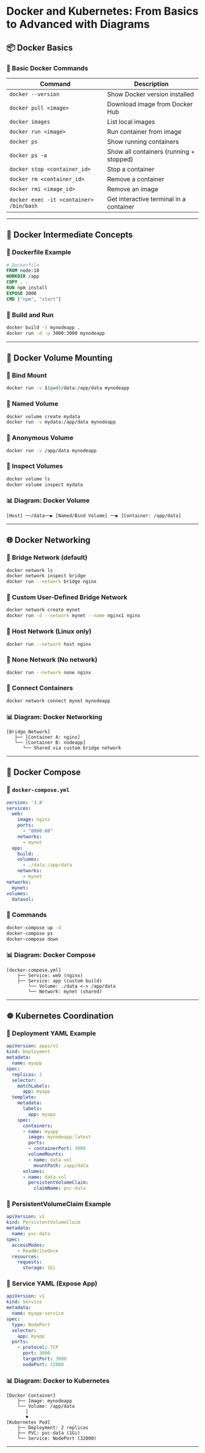 # Docker and Kubernetes: From Basics to Advanced with Diagrams

## 📦 Docker Basics

### 🔹 Basic Docker Commands

| Command                                 | Description                             |
| --------------------------------------- | --------------------------------------- |
| `docker --version`                      | Show Docker version installed           |
| `docker pull <image>`                   | Download image from Docker Hub          |
| `docker images`                         | List local images                       |
| `docker run <image>`                    | Run container from image                |
| `docker ps`                             | Show running containers                 |
| `docker ps -a`                          | Show all containers (running + stopped) |
| `docker stop <container_id>`            | Stop a container                        |
| `docker rm <container_id>`              | Remove a container                      |
| `docker rmi <image_id>`                 | Remove an image                         |
| `docker exec -it <container> /bin/bash` | Get interactive terminal in a container |

---

## 🐳 Docker Intermediate Concepts

### 🔹 Dockerfile Example

```Dockerfile
# Dockerfile
FROM node:18
WORKDIR /app
COPY . .
RUN npm install
EXPOSE 3000
CMD ["npm", "start"]
```

### 🔹 Build and Run

```bash
docker build -t mynodeapp .
docker run -d -p 3000:3000 mynodeapp
```

---

## 📁 Docker Volume Mounting

### 🔹 Bind Mount

```bash
docker run -v $(pwd)/data:/app/data mynodeapp
```

### 🔹 Named Volume

```bash
docker volume create mydata
docker run -v mydata:/app/data mynodeapp
```

### 🔹 Anonymous Volume

```bash
docker run -v /app/data mynodeapp
```

### 🔹 Inspect Volumes

```bash
docker volume ls
docker volume inspect mydata
```

### 📊 Diagram: Docker Volume

```
[Host] ──/data──▶ [Named/Bind Volume] ──▶ [Container: /app/data]
```

---

## 🌐 Docker Networking

### 🔹 Bridge Network (default)

```bash
docker network ls
docker network inspect bridge
docker run --network bridge nginx
```

### 🔹 Custom User-Defined Bridge Network

```bash
docker network create mynet
docker run -d --network mynet --name nginx1 nginx
```

### 🔹 Host Network (Linux only)

```bash
docker run --network host nginx
```

### 🔹 None Network (No network)

```bash
docker run --network none nginx
```

### 🔹 Connect Containers

```bash
docker network connect mynet mynodeapp
```

### 📊 Diagram: Docker Networking

```
[Bridge Network]
   ├── [Container A: nginx]
   └── [Container B: nodeapp]
      └── Shared via custom bridge network
```

---

## 🧩 Docker Compose

### 🔹 `docker-compose.yml`

```yaml
version: '3.8'
services:
  web:
    image: nginx
    ports:
      - "8080:80"
    networks:
      - mynet
  app:
    build: .
    volumes:
      - ./data:/app/data
    networks:
      - mynet
networks:
  mynet:
volumes:
  datavol:
```

### 🔹 Commands

```bash
docker-compose up -d
docker-compose ps
docker-compose down
```

### 📊 Diagram: Docker Compose

```
[docker-compose.yml]
    ├── Service: web (nginx)
    ├── Service: app (custom build)
        └── Volume: ./data <-> /app/data
        └── Network: mynet (shared)
```

---

## ☸️ Kubernetes Coordination

### 🔹 Deployment YAML Example

```yaml
apiVersion: apps/v1
kind: Deployment
metadata:
  name: myapp
spec:
  replicas: 2
  selector:
    matchLabels:
      app: myapp
  template:
    metadata:
      labels:
        app: myapp
    spec:
      containers:
      - name: myapp
        image: mynodeapp:latest
        ports:
        - containerPort: 3000
        volumeMounts:
        - name: data-vol
          mountPath: /app/data
      volumes:
      - name: data-vol
        persistentVolumeClaim:
          claimName: pvc-data
```

### 🔹 PersistentVolumeClaim Example

```yaml
apiVersion: v1
kind: PersistentVolumeClaim
metadata:
  name: pvc-data
spec:
  accessModes:
    - ReadWriteOnce
  resources:
    requests:
      storage: 1Gi
```

### 🔹 Service YAML (Expose App)

```yaml
apiVersion: v1
kind: Service
metadata:
  name: myapp-service
spec:
  type: NodePort
  selector:
    app: myapp
  ports:
    - protocol: TCP
      port: 3000
      targetPort: 3000
      nodePort: 32000
```

### 📊 Diagram: Docker to Kubernetes

```
[Docker Container]
    ├── Image: mynodeapp
    └── Volume: /app/data
       │
       ▼
[Kubernetes Pod]
    ├── Deployment: 2 replicas
    ├── PVC: pvc-data (1Gi)
    └── Service: NodePort (32000)
```

---


